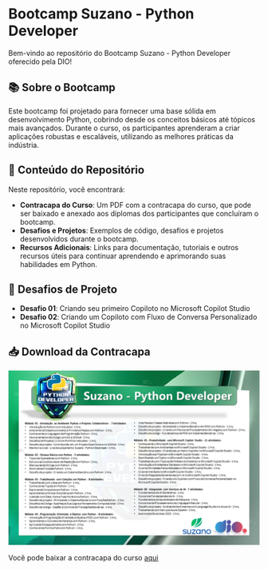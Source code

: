 # Bootcamp Suzano - Python Developer

Bem-vindo ao repositório do Bootcamp Suzano - Python Developer oferecido pela DIO!

## 📚 Sobre o Bootcamp

Este bootcamp foi projetado para fornecer uma base sólida em desenvolvimento Python, cobrindo desde os conceitos básicos até tópicos mais avançados. Durante o curso, os participantes aprenderam a criar aplicações robustas e escaláveis, utilizando as melhores práticas da indústria.

## 📄 Conteúdo do Repositório

Neste repositório, você encontrará:

- **Contracapa do Curso**: Um PDF com a contracapa do curso, que pode ser baixado e anexado aos diplomas dos participantes que concluíram o bootcamp.
- **Desafios e Projetos**: Exemplos de código, desafios e projetos desenvolvidos durante o bootcamp.
- **Recursos Adicionais**: Links para documentação, tutoriais e outros recursos úteis para continuar aprendendo e aprimorando suas habilidades em Python.

## 📄 Desafios de Projeto

- **Desafio 01**: Criando seu primeiro Copiloto no Microsoft Copilot Studio
- **Desafio 02**: Criando um Copiloto com Fluxo de Conversa Personalizado no Microsoft Copilot Studio

## 📥 Download da Contracapa

<img src="./ContraCapa-SuzanoPythonDeveloper.png">

Você pode baixar a contracapa do curso [aqui](./ContraCapa-SuzanoPythonDeveloper.pdf)
